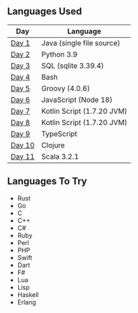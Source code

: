 ## Languages Used

| Day              | Language                   |
|------------------|----------------------------|
| [Day 1](day-01)  | Java (single file source)  |
| [Day 2](day-02)  | Python 3.9                 |
| [Day 3](day-03)  | SQL (sqlite 3.39.4)        |
| [Day 4](day-04)  | Bash                       |
| [Day 5](day-05)  | Groovy (4.0.6)             |
| [Day 6](day-06)  | JavaScript (Node 18)       |
| [Day 7](day-07)  | Kotlin Script (1.7.20 JVM) |
| [Day 8](day-08)  | Kotlin Script (1.7.20 JVM) |
| [Day 9](day-09)  | TypeScript                 |
| [Day 10](day-10) | Clojure                    |
| [Day 11](day-11) | Scala 3.2.1                |

## Languages To Try

- Rust
- Go
- C
- C++
- C#
- Ruby
- Perl
- PHP
- Swift
- Dart
- F#
- Lua
- Lisp
- Haskell
- Erlang
